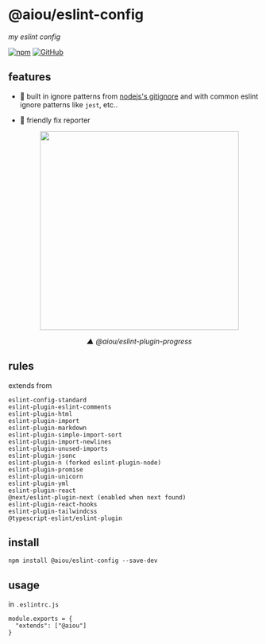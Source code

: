 # @aiou/eslint-config
*my eslint config*

[![npm](https://img.shields.io/npm/v/@aiou/eslint-config)](https://www.npmjs.com/package/@aiou/eslint-config) [![GitHub](https://img.shields.io/npm/l/@aiou/eslint-config)](https://github.com/JiangWeixian/eslint-config/tree/master/packages/default) 

## features

- 🙈 built in ignore patterns from [nodejs's gitignore](https://github.com/github/gitignore/blob/master/Node.gitignore) and with common eslint ignore patterns like `jest`, etc..
- 💅 friendly fix reporter

    <div align='center'>

    <img src="https://user-images.githubusercontent.com/6839576/148364688-6a9fa8ac-94a3-4897-89fc-a3b64606e93c.png" width="400px" />

    *▲ @aiou/eslint-plugin-progress*

    </div>
    
## rules

extends from 

```tsx
eslint-config-standard
eslint-plugin-eslint-comments
eslint-plugin-html
eslint-plugin-import
eslint-plugin-markdown
eslint-plugin-simple-import-sort
eslint-plugin-import-newlines
eslint-plugin-unused-imports
eslint-plugin-jsonc
eslint-plugin-n (forked eslint-plugin-node)
eslint-plugin-promise
eslint-plugin-unicorn
eslint-plugin-yml
eslint-plugin-react
@next/eslint-plugin-next (enabled when next found)
eslint-plugin-react-hooks
eslint-plugin-tailwindcss
@typescript-eslint/eslint-plugin
```

## install

```console
npm install @aiou/eslint-config --save-dev
```

## usage

in `.eslintrc.js`

```
module.exports = {
  "extends": ["@aiou"]
}
```

